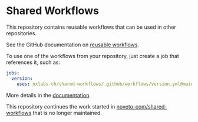 # Shared Workflows

This repository contains reusable workflows that can be used in other repositories.

See the GitHub documentation on [reusable workflows](https://docs.github.com/en/actions/learn-github-actions/reusing-workflows).

To use one of the workflows from your repository, just create a job that references it, such as:

``` yaml
jobs:
  version:
    uses: nxlabs-ch/shared-workflows/.github/workflows/version.yml@main
```

More details in the [documentation](docs/index.rst).

This repository continues the work started in [noveto-com/shared-workflows](https://github.com/noveto-com/shared-workflows) that is no longer maintained.
